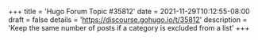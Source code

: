 +++
title = 'Hugo Forum Topic #35812'
date = 2021-11-29T10:12:55-08:00
draft = false
details = 'https://discourse.gohugo.io/t/35812'
description = 'Keep the same number of posts if a category is excluded from a list'
+++
